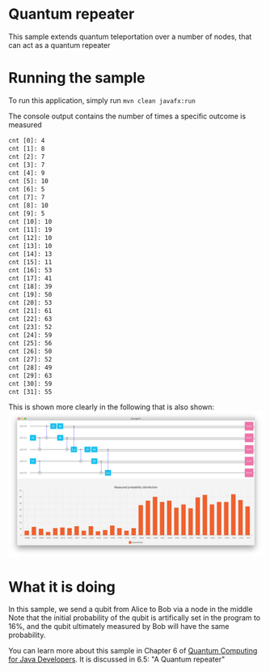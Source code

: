 # Quantum repeater

This sample extends quantum teleportation over a number of nodes, that can act as a quantum repeater

# Running the sample

To run this application, simply run
`mvn clean javafx:run`

The console output contains the number of times a specific outcome is measured
```
cnt [0]: 4
cnt [1]: 8
cnt [2]: 7
cnt [3]: 7
cnt [4]: 9
cnt [5]: 10
cnt [6]: 5
cnt [7]: 7
cnt [8]: 10
cnt [9]: 5
cnt [10]: 10
cnt [11]: 19
cnt [12]: 10
cnt [13]: 10
cnt [14]: 13
cnt [15]: 11
cnt [16]: 53
cnt [17]: 41
cnt [18]: 39
cnt [19]: 50
cnt [20]: 53
cnt [21]: 61
cnt [22]: 63
cnt [23]: 52
cnt [24]: 59
cnt [25]: 56
cnt [26]: 50
cnt [27]: 52
cnt [28]: 49
cnt [29]: 63
cnt [30]: 59
cnt [31]: 55

```
This is shown more clearly in the following that is also shown:
![Repeater UI](/resources/ch6-repeater.png)


# What it is doing

In this sample, we send a qubit from Alice to Bob via a node in the middle
Note that the initial probability of the qubit is artifically set in the program to 16%, and the qubit
ultimately measured by Bob will have the same probability.

You can learn more about this sample in Chapter 6 of [Quantum Computing for Java Developers](https://www.manning.com/books/quantum-computing-for-java-developers?a_aid=quantumjava&a_bid=e5166ab9). It is discussed in 6.5: "A Quantum repeater"

